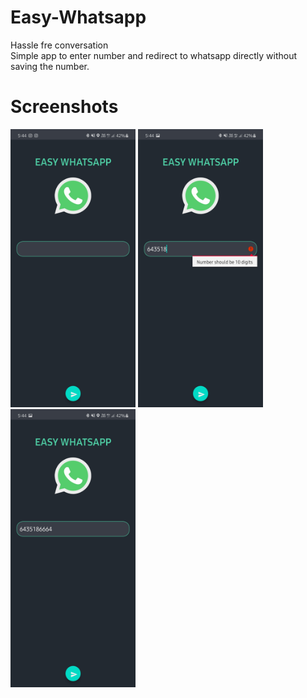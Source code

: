 # Easy-Whatsapp
Hassle fre conversation<br>
Simple app to enter number and redirect to whatsapp directly without saving the number.
# Screenshots
<img src="https://github.com/yashas-hm/Easy-Whatsapp/blob/main/images/1.jpg" width="200">
<img src="https://github.com/yashas-hm/Easy-Whatsapp/blob/main/images/2.jpg" width="200">
<img src="https://github.com/yashas-hm/Easy-Whatsapp/blob/main/images/3.jpg" width="200">
